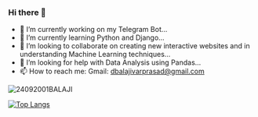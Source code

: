 ### Hi there 👋

<!--
**BALAJI24092001/BALAJI24092001** is a ✨ _special_ ✨ repository because its `README.md` (this file) appears on your GitHub profile.-

Here are some ideas to get you started:  -->



- 🔭 I’m currently working on my Telegram Bot...
- 🌱 I’m currently learning Python and Django...
- 👯 I’m looking to collaborate on creating new interactive websites and in understanding Machine Learning techniques...
- 🤔 I’m looking for help with Data Analysis using Pandas...
- 📫 How to reach me: Gmail: dbalajivarprasad@gmail.com



![24092001BALAJI](https://github-readme-stats.vercel.app/api?username=BALAJI24092001&theme=algolia&show_icons=true)




[![Top Langs](https://github-readme-stats.vercel.app/api/top-langs/?username=BALAJI24092001&layout=c)](https://github.com/BALAJI24092001/github-readme-stats)


